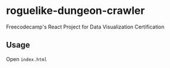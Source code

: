# roguelike-dungeon-crawler
Freecodecamp's React Project for Data Visualization Certification

## Usage
Open `index.html`
